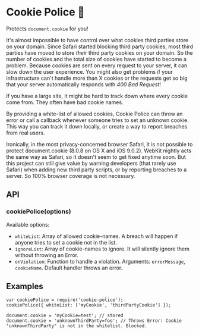 # Cookie Police :cop:

Protects `document.cookie` for you!

It's almost impossible to have control over what cookies third parties store on your domain. Since Safari started blocking third party cookies, most third parties have moved to store *their* third party cookies on your domain. So the number of cookies and the total size of cookies have started to become a problem. Because cookies are sent on every request to your server, it can slow down the user experience. You might also get problems if your infrastructure can't handle more than X cookies or the requests get so big that your server automatically responds with *400 Bad Request*!

If you have a large site, it might be hard to track down where every cookie come from. They often have bad cookie names.

By providing a white-list of allowed cookies, Cookie Police can throw an error or call a callback whenever someone tries to set an unknown cookie. This way you can track it down locally, or create a way to report breaches from real users.

Ironically, in the most privacy-concerned browser Safari, it is not possible to protect document.cookie (8.0.8 on OS X and iOS 9.0.2). WebKit nightly acts the same way as Safari, so it doesn't seem to get fixed anytime soon. But this project can still give value by warning developers (that rarely use Safari) when adding new third party scripts, or by reporting breaches to a server. So 100% browser coverage is not necessary.

## API

### cookiePolice(options)
Available options:
+ `whiteList`: Array of allowed cookie-names. A breach will happen if anyone tries to set a cookie not in the list.
+ `ignoreList`: Array of cookie-names to ignore. It will silently ignore them without throwing an Error.
+ `onViolation`: Function to handle a violation. Arguments: `errorMessage`, `cookieName`. Default handler throws an error.

## Examples

    var cookiePolice = require('cookie-police');
    cookiePolice({ whiteList: ['myCookie', 'thirdPartyCookie'] });

    document.cookie = 'myCookie=test'; // stored
    document.cookie = 'unknownThirdParty=foo'; // Throws Error: Cookie "unknownThirdParty" is not in the whitelist. Blocked.
